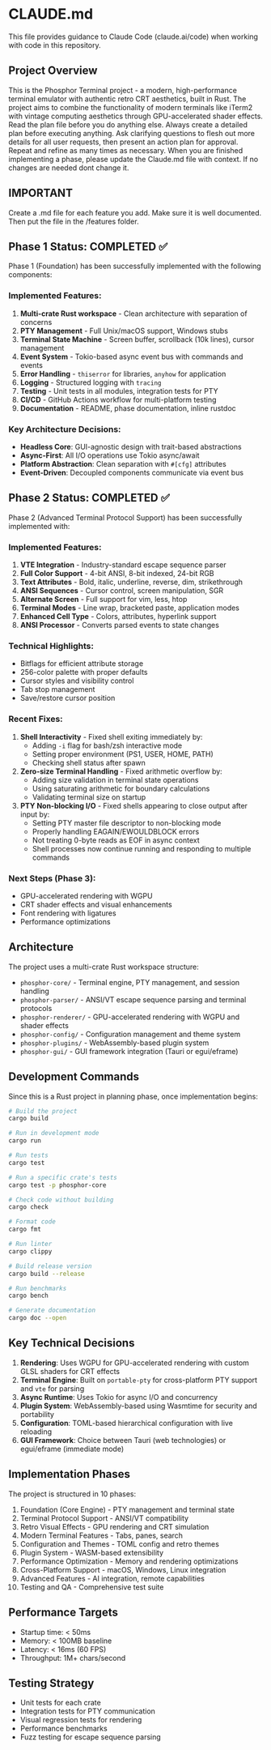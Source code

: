 # CLAUDE.md

This file provides guidance to Claude Code (claude.ai/code) when working with code in this repository.

## Project Overview

This is the Phosphor Terminal project - a modern, high-performance terminal emulator with authentic retro CRT aesthetics, built in Rust. The project aims to combine the functionality of modern terminals like iTerm2 with vintage computing aesthetics through GPU-accelerated shader effects. Read the plan file before you do anything else. Always create a detailed plan before executing anything. Ask clarifying questions to flesh out more details for all user requests, then present an action plan for approval. Repeat and refine as many times as necessary. When you are finished implementing a phase, please update the Claude.md file with context. If no changes are needed dont change it.

## IMPORTANT

Create a .md file for each feature you add. Make sure it is well documented. Then put the file in the /features folder.

## Phase 1 Status: COMPLETED ✅

Phase 1 (Foundation) has been successfully implemented with the following components:

### Implemented Features:
1. **Multi-crate Rust workspace** - Clean architecture with separation of concerns
2. **PTY Management** - Full Unix/macOS support, Windows stubs
3. **Terminal State Machine** - Screen buffer, scrollback (10k lines), cursor management
4. **Event System** - Tokio-based async event bus with commands and events
5. **Error Handling** - `thiserror` for libraries, `anyhow` for application
6. **Logging** - Structured logging with `tracing`
7. **Testing** - Unit tests in all modules, integration tests for PTY
8. **CI/CD** - GitHub Actions workflow for multi-platform testing
9. **Documentation** - README, phase documentation, inline rustdoc

### Key Architecture Decisions:
- **Headless Core**: GUI-agnostic design with trait-based abstractions
- **Async-First**: All I/O operations use Tokio async/await
- **Platform Abstraction**: Clean separation with `#[cfg]` attributes
- **Event-Driven**: Decoupled components communicate via event bus

## Phase 2 Status: COMPLETED ✅

Phase 2 (Advanced Terminal Protocol Support) has been successfully implemented with:

### Implemented Features:
1. **VTE Integration** - Industry-standard escape sequence parser
2. **Full Color Support** - 4-bit ANSI, 8-bit indexed, 24-bit RGB
3. **Text Attributes** - Bold, italic, underline, reverse, dim, strikethrough
4. **ANSI Sequences** - Cursor control, screen manipulation, SGR
5. **Alternate Screen** - Full support for vim, less, htop
6. **Terminal Modes** - Line wrap, bracketed paste, application modes
7. **Enhanced Cell Type** - Colors, attributes, hyperlink support
8. **ANSI Processor** - Converts parsed events to state changes

### Technical Highlights:
- Bitflags for efficient attribute storage
- 256-color palette with proper defaults
- Cursor styles and visibility control
- Tab stop management
- Save/restore cursor position

### Recent Fixes:
1. **Shell Interactivity** - Fixed shell exiting immediately by:
   - Adding `-i` flag for bash/zsh interactive mode
   - Setting proper environment (PS1, USER, HOME, PATH)
   - Checking shell status after spawn
2. **Zero-size Terminal Handling** - Fixed arithmetic overflow by:
   - Adding size validation in terminal state operations
   - Using saturating arithmetic for boundary calculations
   - Validating terminal size on startup
3. **PTY Non-blocking I/O** - Fixed shells appearing to close output after input by:
   - Setting PTY master file descriptor to non-blocking mode
   - Properly handling EAGAIN/EWOULDBLOCK errors
   - Not treating 0-byte reads as EOF in async context
   - Shell processes now continue running and responding to multiple commands

### Next Steps (Phase 3):
- GPU-accelerated rendering with WGPU
- CRT shader effects and visual enhancements
- Font rendering with ligatures
- Performance optimizations 

## Architecture

The project uses a multi-crate Rust workspace structure:

- `phosphor-core/` - Terminal engine, PTY management, and session handling
- `phosphor-parser/` - ANSI/VT escape sequence parsing and terminal protocols
- `phosphor-renderer/` - GPU-accelerated rendering with WGPU and shader effects
- `phosphor-config/` - Configuration management and theme system
- `phosphor-plugins/` - WebAssembly-based plugin system
- `phosphor-gui/` - GUI framework integration (Tauri or egui/eframe)

## Development Commands

Since this is a Rust project in planning phase, once implementation begins:

```bash
# Build the project
cargo build

# Run in development mode
cargo run

# Run tests
cargo test

# Run a specific crate's tests
cargo test -p phosphor-core

# Check code without building
cargo check

# Format code
cargo fmt

# Run linter
cargo clippy

# Build release version
cargo build --release

# Run benchmarks
cargo bench

# Generate documentation
cargo doc --open
```

## Key Technical Decisions

1. **Rendering**: Uses WGPU for GPU-accelerated rendering with custom GLSL shaders for CRT effects
2. **Terminal Engine**: Built on `portable-pty` for cross-platform PTY support and `vte` for parsing
3. **Async Runtime**: Uses Tokio for async I/O and concurrency
4. **Plugin System**: WebAssembly-based using Wasmtime for security and portability
5. **Configuration**: TOML-based hierarchical configuration with live reloading
6. **GUI Framework**: Choice between Tauri (web technologies) or egui/eframe (immediate mode)

## Implementation Phases

The project is structured in 10 phases:
1. Foundation (Core Engine) - PTY management and terminal state
2. Terminal Protocol Support - ANSI/VT compatibility
3. Retro Visual Effects - GPU rendering and CRT simulation
4. Modern Terminal Features - Tabs, panes, search
5. Configuration and Themes - TOML config and retro themes
6. Plugin System - WASM-based extensibility
7. Performance Optimization - Memory and rendering optimizations
8. Cross-Platform Support - macOS, Windows, Linux integration
9. Advanced Features - AI integration, remote capabilities
10. Testing and QA - Comprehensive test suite

## Performance Targets

- Startup time: < 50ms
- Memory: < 100MB baseline
- Latency: < 16ms (60 FPS)
- Throughput: 1M+ chars/second

## Testing Strategy

- Unit tests for each crate
- Integration tests for PTY communication
- Visual regression tests for rendering
- Performance benchmarks
- Fuzz testing for escape sequence parsing